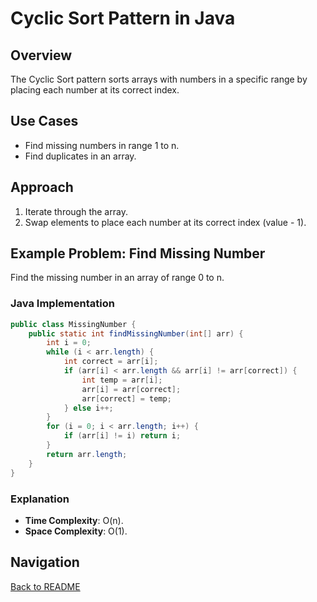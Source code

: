 # Cyclic Sort Pattern in Java

## Overview
The Cyclic Sort pattern sorts arrays with numbers in a specific range by placing each number at its correct index.

## Use Cases
- Find missing numbers in range 1 to n.
- Find duplicates in an array.

## Approach
1. Iterate through the array.
2. Swap elements to place each number at its correct index (value - 1).

## Example Problem: Find Missing Number
Find the missing number in an array of range 0 to n.

### Java Implementation
```java
public class MissingNumber {
    public static int findMissingNumber(int[] arr) {
        int i = 0;
        while (i < arr.length) {
            int correct = arr[i];
            if (arr[i] < arr.length && arr[i] != arr[correct]) {
                int temp = arr[i];
                arr[i] = arr[correct];
                arr[correct] = temp;
            } else i++;
        }
        for (i = 0; i < arr.length; i++) {
            if (arr[i] != i) return i;
        }
        return arr.length;
    }
}
```

### Explanation
- **Time Complexity**: O(n).
- **Space Complexity**: O(1).

## Navigation
[Back to README](README.md)